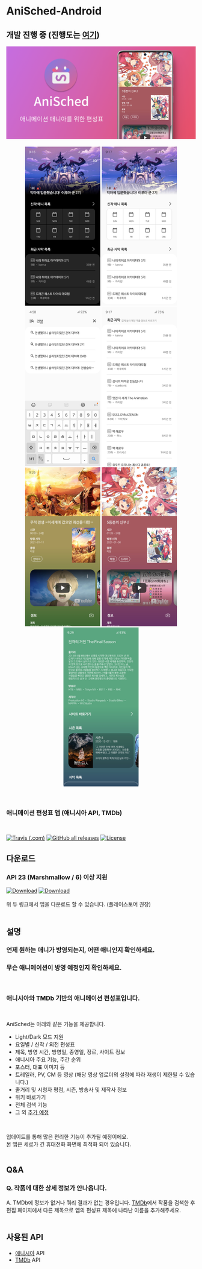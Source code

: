 # AniSched-Android
## 개발 진행 중 (진행도는 [여기](https://github.com/qkdxorjs1002/AniSched-Android/projects/1))

<p align="center">
  <img src="img/playstore_graphic.png"/>
<br/><br/>
  <img src="img/1.jpg" width="200"/> <img src="img/1-2.jpg" width="200"/>
  <img src="img/5.jpg" width="200"/> <img src="img/6.jpg" width="200"/><br/>
  <img src="img/2.jpg" width="200"/> <img src="img/3.jpg" width="200"/> <img src="img/4.jpg" width="200"/>
</p>
<br/>

### 애니메이션 편성표 앱 (애니시아 API, TMDb)
<br/>


[![Travis (.com)](https://img.shields.io/travis/com/qkdxorjs1002/AniSched-Android?logo=travis-ci&style=for-the-badge)](https://travis-ci.com/qkdxorjs1002/AniSched-Android)
[![GitHub all releases](https://img.shields.io/github/downloads/qkdxorjs1002/AniSched-Android/total?style=for-the-badge)](https://github.com/qkdxorjs1002/AniSched-Android/releases)
[![License](https://img.shields.io/badge/License-Apache%202.0-blue.svg?style=for-the-badge)](https://opensource.org/licenses/Apache-2.0)


## 다운로드
### API 23 (Marshmallow / 6) 이상 지원
[![Download](https://img.shields.io/badge/Playstore-Downloads-default.svg?style=for-the-badge&logo=google+play)](https://play.google.com/store/apps/details?id=com.novang.anisched)
[![Download](https://img.shields.io/badge/Github-Downloads-red.svg?style=for-the-badge&logo=github)](https://github.com/qkdxorjs1002/AniSched-Android/releases) 
<br/><br/>
위 두 링크에서 앱을 다운로드 할 수 있습니다. (플레이스토어 권장)
<br/><br/>

## 설명
### 언제 원하는 애니가 방영되는지, 어떤 애니인지 확인하세요.
### 무슨 애니메이션이 방영 예정인지 확인하세요.
<br/>

### 애니시아와 TMDb 기반의 애니메이션 편성표입니다.
<br/>

AniSched는 아래와 같은 기능을 제공합니다.
- Light/Dark 모드 지원
- 요일별 / 신작 / 외전 편성표
- 제목, 방영 시간, 방영일, 종영일, 장르, 사이트 정보
- 애니시아 주요 기능, 주간 순위
- 포스터, 대표 이미지 등
- 트레일러, PV, CM 등 영상 (해당 영상 업로더의 설정에 따라 재생이 제한될 수 있습니다.)
- 줄거리 및 시청자 평점, 시즌, 방송사 및 제작사 정보
- 위키 바로가기
- 전체 검색 기능
- 그 외 [추가 예정](https://github.com/qkdxorjs1002/AniSched-Android/projects/1)

<br/>

업데이트를 통해 많은 편리한 기능이 추가될 예정이에요.<br/>
본 앱은 세로가 긴 휴대전화 화면에 최적화 되어 있습니다.
<br/><br/>

## Q&A
### Q. 작품에 대한 상세 정보가 안나옵니다.
A. TMDb에 정보가 없거나 쿼리 결과가 없는 경우입니다. [TMDb](https://www.themoviedb.org/)에서 작품을 검색한 후 편집 페이지에서 다른 제목으로 앱의 편성표 제목에 나타난 이름을 추가해주세요.
<br/><br/>

## 사용된 API
 - [애니시아](https://anissia.net/) API
 - [TMDb](https://www.themoviedb.org/) API
 
